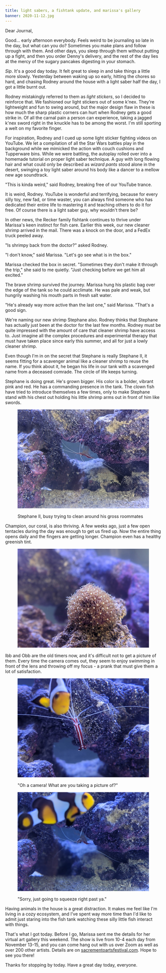 ```yaml
---
title: light sabers, a fishtank update, and marissa's gallery
banner: 2020-11-12.jpg
---
```


Dear Journal,

Good... early afternoon everybody.  Feels weird to be journaling so
late in the day, but what can you do?  Sometimes you make plans and
follow through with them.  And other days, you sleep through them
without putting up a fight, and then you order Denny's delivery, and
the rest of the day lies at the mercy of the sugary pancakes digesting
in your stomach.

_Sip_.  It's a good day today.  It felt great to sleep in and take
things a little more slowly.  Yesterday between waking up so early,
hitting the chores so hard, and chasing Rodney around the house with a
light saber half the day, I got a little burnt out.

Rodney mistakingly referred to them as _light stickers_, so I decided
to reinforce that.  We fashioned our light stickers out of some k'nex.
They're lightweight and fun to swing around, but the major design flaw
in these is how much the sharp plastic corners can hurt when Rodney
gets a good strike in.  Of all the carnal pain a person can
experience, taking a jagged k'nex sword right in the knuckle has to be
among the worst.  I'm still sporting a welt on my favorite finger.

For inspiration, Rodney and I cued up some light sticker fighting
videos on YouTube.  We let a compilation of all the Star Wars battles
play in the background while we mimicked the action with couch
cushions and Tupperware bins.  While we were battling, the autoplay
rolled over into a homemade tutorial on proper light saber technique.
A guy with long flowing hair and what could only be described as
_wizard pants_ stood alone in the desert, swinging a toy light saber
around his body like a dancer to a mellow new age soundtrack.

"This is kinda weird," said Rodney, breaking free of our YouTube trance.

It is weird, Rodney.  YouTube is wonderful and terrifying, because for
every silly toy, new fad, or time waster, you can always find someone
who has dedicated their entire life to mastering it and teaching
others to do it for free.  Of course there is a light saber guy, why
wouldn't there be?

In other news, the Recker family fishtank continues to thrive under
Marissa's keen instinct for fish care.  Earlier this week, our new
cleaner shrimp arrived in the mail.  There was a knock on the door,
and a FedEx truck peeled away.

"Is shrimpy back from the doctor?" asked Rodney.

"I don't know," said Marissa.  "Let's go see what is in the box."

Marissa checked the box in secret.  "Sometimes they don't make it
through the trip," she said to me quietly.  "Just checking before we
get him all excited."

The brave shrimp survived the journey.  Marissa hung his plastic bag
over the edge of the tank so he could acclimate.  He was pale and
weak, but hungrily washing his mouth parts in fresh salt water.

"He's already way more active than the last one," said Marissa.
"That's a good sign.

We're naming our new shrimp Stephane also.  Rodney thinks that
Stephane has actually just been at the doctor for the last few months.
Rodney must be quite impressed with the amount of care that cleaner
shrimp have access to.  Just imagine all the complex procedures and
experimental therapy that must have taken place since early this
summer, and all for just a lowly cleaner shrimp.

Even though I'm in on the secret that Stephane is really Stephane II,
it seems fitting for a scavenger animal like a cleaner shrimp to reuse
the name.  If you think about it, he began his life in our tank with a
scavenged name from a deceased comrade.  The circle of life keeps
turning.

Stephane is doing great.  He's grown bigger.  His color is a bolder,
vibrant pink and red.  He has a commanding presence in the tank.  The
clown fish have tried to introduce themselves a few times, only to
make Stephane stand with his chest out holding his little shrimp arms
out in front of him like swords.

<figure>
<a href="/images/2020-11-12-stephane-2.jpg">
<img alt="2020 11 12 stephane 2" src="/images/2020-11-12-stephane-2.jpg"/>
</a>
<figcaption>
<p>Stephane II, busy trying to clean around his gross roommates</p>
</figcaption>
</figure>

Champion, our coral, is also thriving.  A few weeks ago, just a few
open tentacles during the day was enough to get us fired up.  Now the
entire thing opens daily and the fingers are getting longer.  Champion
even has a healthy greenish tint.

<figure>
<a href="/images/2020-11-12-champion.jpg">
<img alt="2020 11 12 champion" src="/images/2020-11-12-champion.jpg"/>
</a>
</figure>

Ibb and Obb are the old timers now, and it's difficult not to get a
picture of them.  Every time the camera comes out, they seem to enjoy
swimming in front of the lens and throwing off my focus - a prank that
must give them a lot of satisfaction.

<figure>
<a href="/images/2020-11-12-outtake.jpg">
<img alt="2020 11 12 outtake" src="/images/2020-11-12-outtake.jpg"/>
</a>
<figcaption>
<p>"Oh a camera!  What are you taking a picture of?"</p>
</figcaption>
</figure>

<figure>
<a href="/images/2020-11-12-outtake-2.jpg">
<img alt="2020 11 12 outtake 2" src="/images/2020-11-12-outtake-2.jpg"/>
</a>
<figcaption>
<p>"Sorry, just going to squeeze right past ya."</p>
</figcaption>
</figure>

Having animals in the house is a great distraction.  It makes me feel
like I'm living in a cozy ecosystem, and I've spent way more time than
I'd like to admit just staring into the fish tank watching these silly
little fish interact with things.

That's what I got today.  Before I go, Marissa sent me the details for
her virtual art gallery this weekend.  The show is live from 10-4 each
day from November 13-15, and you can come hang out with us over Zoom
as well as over 200 other artists.  Details are on
[sacrementoartsfestival.com].  Hope to see you there!

Thanks for stopping by today.  Have a great day today, everyone.

[sacrementoartsfestival.com]: http://www.sacramentoartsfestival.com/

